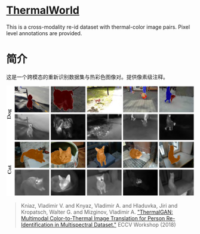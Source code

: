 # [ThermalWorld](http://www.zefirus.org/ThermalGAN/)

This is a cross-modality re-id dataset with thermal-color image pairs. Pixel level annotations are provided.

# 简介

这是一个跨模态的重新识别数据集与热彩色图像对。提供像素级注释。

![img](imgs/eg_thermalworld.jpg)

> Kniaz, Vladimir V. and Knyaz, Vladimir A. and Hladuvka, Jiri and Kropatsch, Walter G. and Mizginov, Vladimir A. ["ThermalGAN: Multimodal Color-to-Thermal Image Translation for Person Re-Identification in Multispectral Dataset."](https://www.researchgate.net/publication/330585294_ThermalGAN_Multimodal_Color-to-Thermal_Image_Translation_for_Person_Re-identification_in_Multispectral_Dataset_Munich_Germany_September_8-14_2018_Proceedings_Part_VI) ECCV Workshop (2018)

